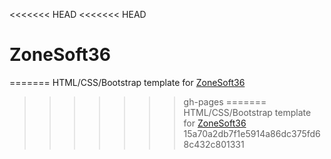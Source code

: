 <<<<<<< HEAD
<<<<<<< HEAD
# ZoneSoft36
=======
HTML/CSS/Bootstrap template for [ZoneSoft36](https://mohsenuss91.github.io/ZoneSoft36/)
>>>>>>> gh-pages
=======
HTML/CSS/Bootstrap template for [ZoneSoft36](https://mohsenuss91.github.io/ZoneSoft36/)
>>>>>>> 15a70a2db7f1e5914a86dc375fd68c432c801331
